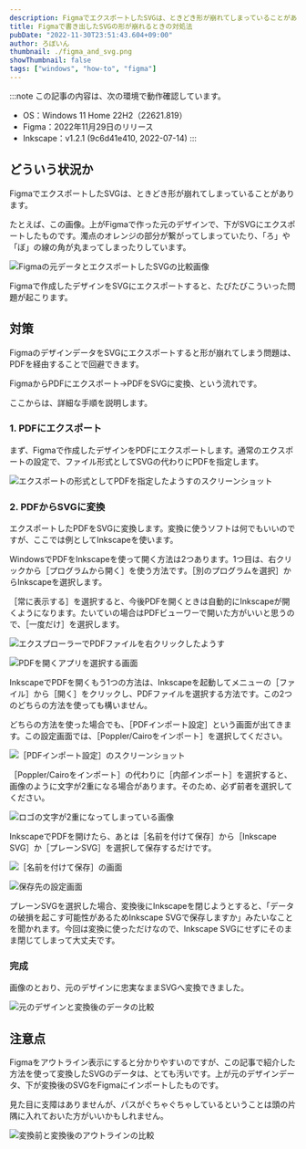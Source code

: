 ```yaml
---
description: FigmaでエクスポートしたSVGは、ときどき形が崩れてしまっていることがあります。この記事では、Figmaから形が崩れないようにSVGに書き出す方法を説明します。
title: Figmaで書き出したSVGの形が崩れるときの対処法
pubDate: "2022-11-30T23:51:43.604+09:00"
author: ろぼいん
thumbnail: ./figma_and_svg.png
showThumbnail: false
tags: ["windows", "how-to", "figma"]
---
```


:::note
この記事の内容は、次の環境で動作確認しています。

- OS：Windows 11 Home 22H2（22621.819）
- Figma：2022年11月29日のリリース
- Inkscape：v1.2.1 (9c6d41e410, 2022-07-14)
:::

## どういう状況か

FigmaでエクスポートしたSVGは、ときどき形が崩れてしまっていることがあります。

たとえば、この画像。上がFigmaで作った元のデザインで、下がSVGにエクスポートしたものです。濁点のオレンジの部分が繋がってしまっていたり、「ろ」や「ぼ」の線の角が丸まってしまったりしています。

![Figmaの元データとエクスポートしたSVGの比較画像](./figma_and_svg.png)

Figmaで作成したデザインをSVGにエクスポートすると、たびたびこういった問題が起こります。

## 対策

FigmaのデザインデータをSVGにエクスポートすると形が崩れてしまう問題は、PDFを経由することで回避できます。

FigmaからPDFにエクスポート→PDFをSVGに変換、という流れです。

ここからは、詳細な手順を説明します。

### 1. PDFにエクスポート

まず、Figmaで作成したデザインをPDFにエクスポートします。通常のエクスポートの設定で、ファイル形式としてSVGの代わりにPDFを指定します。

![エクスポートの形式としてPDFを指定したようすのスクリーンショット](./2022-11-30-18-57-00.png)

### 2. PDFからSVGに変換

エクスポートしたPDFをSVGに変換します。変換に使うソフトは何でもいいのですが、ここでは例としてInkscapeを使います。

WindowsでPDFをInkscapeを使って開く方法は2つあります。1つ目は、右クリックから［プログラムから開く］を使う方法です。［別のプログラムを選択］からInkscapeを選択します。

［常に表示する］を選択すると、今後PDFを開くときは自動的にInkscapeが開くようになります。たいていの場合はPDFビューワーで開いた方がいいと思うので、［一度だけ］を選択します。

![エクスプローラーでPDFファイルを右クリックしたようす](./2022-11-30-19-04-56.png)

![PDFを開くアプリを選択する画面](./2022-11-30-19-07-13.png)

InkscapeでPDFを開くもう1つの方法は、Inkscapeを起動してメニューの［ファイル］から［開く］をクリックし、PDFファイルを選択する方法です。この2つのどちらの方法を使っても構いません。

どちらの方法を使った場合でも、［PDFインポート設定］という画面が出てきます。この設定画面では、［Poppler/Cairoをインポート］を選択してください。

![［PDFインポート設定］のスクリーンショット](./2022-11-30-19-16-37.png)

［Poppler/Cairoをインポート］の代わりに［内部インポート］を選択すると、画像のように文字が2重になる場合があります。そのため、必ず前者を選択してください。

![ロゴの文字が2重になってしまっている画像](./2022-11-30-19-15-21.png)

InkscapeでPDFを開けたら、あとは［名前を付けて保存］から［Inkscape SVG］か［プレーンSVG］を選択して保存するだけです。

![［名前を付けて保存］の画面](./2022-11-30-19-25-26.png)

![保存先の設定画面](./2022-11-30-19-27-02.png)

プレーンSVGを選択した場合、変換後にInkscapeを閉じようとすると、「データの破損を起こす可能性があるためInkscape SVGで保存しますか」みたいなことを聞かれます。今回は変換に使っただけなので、Inkscape SVGにせずにそのまま閉じてしまって大丈夫です。

### 完成

画像のとおり、元のデザインに忠実なままSVGへ変換できました。

![元のデザインと変換後のデータの比較](./2022-11-30-19-35-01.png)

## 注意点

Figmaをアウトライン表示にすると分かりやすいのですが、この記事で紹介した方法を使って変換したSVGのデータは、とても汚いです。上が元のデザインデータ、下が変換後のSVGをFigmaにインポートしたものです。

見た目に支障はありませんが、パスがぐちゃぐちゃしているということは頭の片隅に入れておいた方がいいかもしれません。

![変換前と変換後のアウトラインの比較](./2022-11-30-19-40-14.png)
